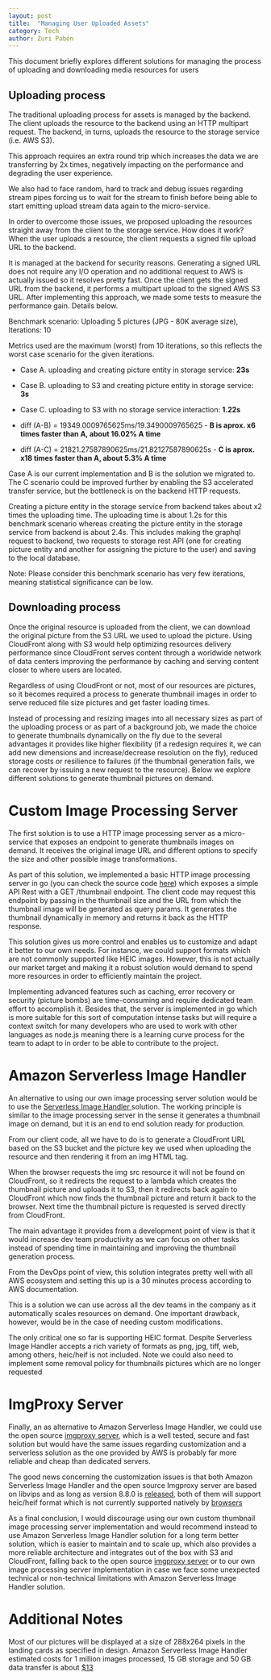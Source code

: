 ```yaml
---
layout: post
title:  "Managing User Uploaded Assets"
category: Tech
author: Zuri Pabón
---
```


This document briefly explores different solutions for managing the process of uploading and downloading media resources for users

## Uploading process

The traditional uploading process for assets is managed by the backend. The client uploads the resource to the backend using an HTTP multipart request. The backend, in turns, uploads the resource to the storage service (i.e. AWS S3). 

This approach requires an extra round trip which increases the data we are transferring by 2x times, negatively impacting on the performance and degrading the user experience. 

We also had to face random, hard to track and debug issues regarding stream pipes forcing us to wait for the stream to finish before being able to start emitting upload stream data again to the micro-service.

In order to overcome those issues, we proposed uploading the resources straight away from the client to the storage service. How does it work? When the user uploads a resource, the client requests a signed file upload URL to the backend. 

It is managed at the backend for security reasons. Generating a signed URL does not require any I/O operation and no additional request to AWS is actually issued so it resolves pretty fast. Once the client gets the signed URL from the backend, it performs a multipart upload to the signed AWS S3 URL. After implementing this approach, we made some tests to measure the performance gain. Details below.

Benchmark scenario: Uploading 5 pictures (JPG - 80K average size), Iterations: 10

Metrics used are the maximum (worst) from 10 iterations, so this reflects the worst case scenario for the given iterations.

* Case A. uploading and creating picture entity in storage service: **23s**
* Case B. uploading to S3 and creating picture entity in storage service: **3s**
* Case C. uploading to S3 with no storage service interaction: **1.22s**

* diff (A-B) = 19349.0009765625ms/19.3490009765625 - **B is aprox. x6 times faster than A, about 16.02% A time**
* diff (A-C) = 21821.27587890625ms/21.82127587890625s - **C is aprox. x18 times faster than A, about 5.3% A time**

Case A is our current implementation and B is the solution we migrated to. The C scenario could be improved further by enabling the S3 accelerated transfer service, but the bottleneck is on the backend HTTP requests.

Creating a picture entity in the storage service from backend takes about x2 times the uploading time. The uploading time is about 1.2s for this benchmark scenario whereas creating the picture entity in the storage service from backend is about 2.4s. This includes making the graphql request to backend, two requests to storage rest API (one for creating picture entity and another for assigning the picture to the user) and saving to the local database.

Note: Please consider this benchmark scenario has very few iterations, meaning statistical significance can be low.

## Downloading process

Once the original resource is uploaded from the client, we can download the original picture from the S3 URL we used to upload the picture. Using CloudFront along with S3 would help optimizing resources delivery performance since CloudFront serves content through a worldwide network of data centers improving the performance by caching and serving content closer to where users are located.

Regardless of using CloudFront or not, most of our resources are pictures, so it becomes required a process to generate thumbnail images in order to serve reduced file size pictures and get faster loading times. 

Instead of processing and resizing images into all necessary sizes as part of the uploading process or as part of a background job, we made the choice to generate thumbnails dynamically on the fly due to the several advantages it provides like higher flexibility (if a redesign requires it, we can add new dimensions and increase/decrease resolution on the fly), reduced storage costs or resilience to failures (if the thumbnail generation fails, we can recover by issuing a new request to the resource). Below we explore different solutions to generate thumbnail pictures on demand. 

# Custom Image Processing Server 

The first solution is to use a HTTP image processing server as a micro-service that exposes an endpoint to generate thumbnails images on demand. It receives the original image URL and different options to specify the size and other possible image transformations.

As part of this solution, we implemented a basic HTTP image processing server in go (you can check the source code [here](https://github.com/zuripabon/img-proxy-thumbnails)) which exposes a simple API Rest with a GET /thumbnail endpoint. The client code may request this endpoint by passing in the thumbnail size and the URL from which the thumbnail image will be generated as query params. It generates the thumbnail dynamically in memory and returns it back as the HTTP response.

This solution gives us more control and enables us to customize and adapt it better to our own needs. For instance, we could support formats which are not commonly supported like HEIC images. However, this is not actually our market target and making it a robust solution would demand to spend more resources in order to efficiently maintain the project. 

Implementing advanced features such as caching, error recovery or security (picture bombs) are time-consuming and require dedicated team effort to accomplish it. 
Besides that, the server is implemented in go which is more suitable for this sort of computation intense tasks but will require a context switch for many developers who are used to work with other languages as node.js meaning there is a learning curve process for the team to adapt to in order to be able to contribute to the project.

# Amazon Serverless Image Handler

An alternative to using our own image processing server solution would be to use the [Serverless Image Handler ](https://aws.amazon.com/solutions/serverless-image-handler/) solution. The working principle is similar to the image processing server in the sense it generates a thumbnail image on demand, but it is an end to end solution ready for production.

From our client code, all we have to do is to generate a CloudFront URL based on the S3 bucket and the picture key we used when uploading the resource and then rendering it from an img HTML tag. 

When the browser requests the img src resource it will not be found on CloudFront, so it redirects the request to a lambda which creates the thumbnail picture and uploads it to S3, then it redirects back again to CloudFront which now finds the thumbnail picture and return it back to the browser. Next time the thumbnail picture is requested is served directly from CloudFront.

The main advantage it provides from a development point of view is that it would increase dev team productivity as we can focus on other tasks instead of spending time in maintaining and improving the thumbnail generation process. 

From the DevOps point of view, this solution integrates pretty well with all AWS ecosystem and setting this up is a 30 minutes process according to AWS documentation. 

This is a solution we can use across all the dev teams in the company as it automatically scales resources on demand. One important drawback, however, would be in the case of needing custom modifications. 

The only critical one so far is supporting HEIC format. Despite Serverless Image Handler accepts a rich variety of formats as png, jpg, tiff, web, among others, heic/heif is not included. Note we could also need to implement some removal policy for thumbnails pictures which are no longer requested

# ImgProxy Server

Finally, an as alternative to Amazon Serverless Image Handler, we could use the open source [imgproxy server](https://evilmartians.com/chronicles/introducing-imgproxy), which is a well tested, secure and fast solution but would have the same issues regarding customization and a serverless solution as the one provided by AWS is probably far more reliable and cheap than dedicated servers. 

The good news concerning the customization issues is that both Amazon Serverless Image Handler and the open source Imgproxy server are based on libvips and as long as version 8.8.0 is [released](https://github.com/libvips/libvips/milestone/6), both of them will support heic/heif format which is not currently supported natively by [browsers](https://caniuse.com/#feat=heif)  

As a final conclusion, I would discourage using our own custom thumbnail image processing server implementation and would recommend instead to use Amazon Serverless Image Handler solution for a long term better solution, which is easier to maintain and to scale up, which also provides a more reliable architecture and integrates out of the box with S3 and CloudFront, falling back to the open source [imgproxy server](https://github.com/imgproxy/imgproxy) or to our own image processing server implementation in case we face some unexpected technical or non-technical limitations with Amazon Serverless Image Handler solution. 

# Additional Notes

Most of our pictures will be displayed at a size of 288x264 pixels in the landing cards as specified in design. Amazon Serverless Image Handler estimated costs for 1 million images processed, 15 GB storage and 50 GB data transfer is about [$13](https://docs.aws.amazon.com/solutions/latest/serverless-image-handler/overview.html)
